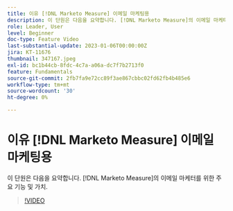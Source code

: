 ```yaml
---
title: 이유 [!DNL Marketo Measure] 이메일 마케팅용
description: 이 단원은 다음을 요약합니다. [!DNL Marketo Measure]의 이메일 마케터를 위한 주요 기능 및 가치.
role: Leader, User
level: Beginner
doc-type: Feature Video
last-substantial-update: 2023-01-06T00:00:00Z
jira: KT-11676
thumbnail: 347167.jpeg
exl-id: bc1b44cb-8fdc-4c7a-a06a-dc7f7b2713f0
feature: Fundamentals
source-git-commit: 2fb7fa9e72cc89f3ae867cbbc02fd62fb4b485e6
workflow-type: tm+mt
source-wordcount: '30'
ht-degree: 0%

---
```


# 이유 [!DNL Marketo Measure] 이메일 마케팅용

이 단원은 다음을 요약합니다. [!DNL Marketo Measure]의 이메일 마케터를 위한 주요 기능 및 가치.

>[!VIDEO](https://video.tv.adobe.com/v/347167/?quality=12&learn=on)
